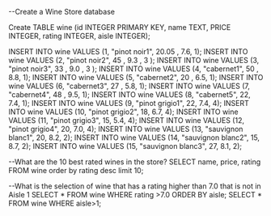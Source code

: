 --Create a Wine Store database

Create TABLE wine (id INTEGER PRIMARY KEY, name TEXT, PRICE INTEGER, rating INTEGER, aisle INTEGER);

INSERT INTO wine VALUES (1, "pinot noir1", 20.05 , 7.6, 1);
INSERT INTO wine VALUES (2, "pinot noir2", 45 , 9.3 , 3 );
INSERT INTO wine VALUES (3, "pinot noir3", 33 , 9.0 , 3 );
INSERT INTO wine VALUES (4, "cabernet1", 50 , 8.8, 1);
INSERT INTO wine VALUES (5, "cabernet2", 20 , 6.5, 1);
INSERT INTO wine VALUES (6, "cabernet3", 27 , 5.8, 1);
INSERT INTO wine VALUES (7, "cabernet4", 48 , 9.5, 1);
INSERT INTO wine VALUES (8, "cabernet5", 22, 7.4, 1);
INSERT INTO wine VALUES (9, "pinot grigio1", 22, 7.4, 4);
INSERT INTO wine VALUES (10, "pinot grigio2", 18, 6.7, 4);
INSERT INTO wine VALUES (11, "pinot grigio3", 15, 5.4, 4);
INSERT INTO wine VALUES (12, "pinot grigio4", 20, 7.0, 4);
INSERT INTO wine VALUES (13, "sauvignon blanc1", 20, 8.2, 2);
INSERT INTO wine VALUES (14, "sauvignon blanc2", 15, 8.7, 2);
INSERT INTO wine VALUES (15, "sauvignon blanc3", 27, 8.1, 2);

--What are the 10 best rated wines in the store?
SELECT name, price, rating FROM wine order by rating desc limit 10; 

--What is the selection of wine that has a rating higher than 7.0 that is not in Aisle 1
SELECT * FROM wine WHERE rating >7.0 ORDER BY aisle;
SELECT * FROM wine WHERE aisle>1;
